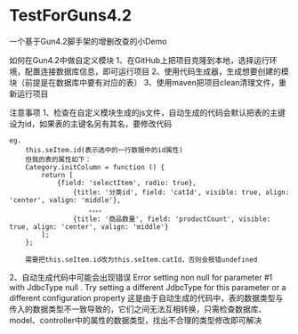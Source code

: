 # TestForGuns4.2
一个基于Gun4.2脚手架的增删改查的小Demo


如何在Gun4.2中做自定义模块
  1、在GitHub上把项目克隆到本地，选择运行环境，配置连接数据库信息，即可运行项目
  2、使用代码生成器，生成想要创建的模块（前提是在数据库中要有对应的表）
  3、使用maven把项目clean清理文件，重新运行项目

注意事项
  1、检查在自定义模块生成的js文件，自动生成的代码会默认把表的主键设为id，如果表的主键名另有其名，要修改代码

    eg.
        this.seItem.id(表示选中的一行数据中的id属性)
        但我的表的属性如下：
        Category.initColumn = function () {
            return [
                {field: 'selectItem', radio: true},
                    {title: '分类id', field: 'catId', visible: true, align: 'center', valign: 'middle'},
                        。。。。
                    {title: '商品数量', field: 'productCount', visible: true, align: 'center', valign: 'middle'}
            ];
        };
        
        需要把this.seItem.id改为this.seItem.catId，否则会报错undefined
        
  2、自动生成代码中可能会出现错误
    Error setting non null for parameter #1 with JdbcType null . Try setting a different JdbcType for this parameter or a different configuration property
    这是由于自动生成的代码中，表的数据类型与传入的数据类型不一致导致的，它们之间无法互相转换，只需检查数据库、model、controller中的属性的数据类型，找出不合理的类型修改即可解决
